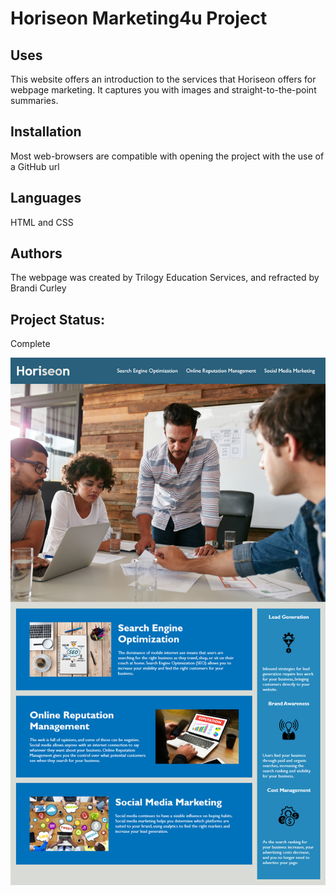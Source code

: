 # Horiseon Marketing4u Project

## Uses
This website offers an introduction to the services that Horiseon offers for webpage marketing. It captures you with images and straight-to-the-point summaries.

## Installation
Most web-browsers are compatible with opening the project with the use of a GitHub url

## Languages
HTML and CSS

## Authors
The webpage was created by Trilogy Education Services, and refracted by Brandi Curley

## Project Status:
Complete

![picture](assets/images/demo.png)
